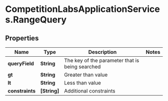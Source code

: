 # CompetitionLabsApplicationServices.RangeQuery

## Properties

Name | Type | Description | Notes
------------ | ------------- | ------------- | -------------
**queryField** | **String** | The key of the parameter that is being searched | 
**gt** | **String** | Greater than value | 
**lt** | **String** | Less than value | 
**constraints** | **[String]** | Additional constraints | 


